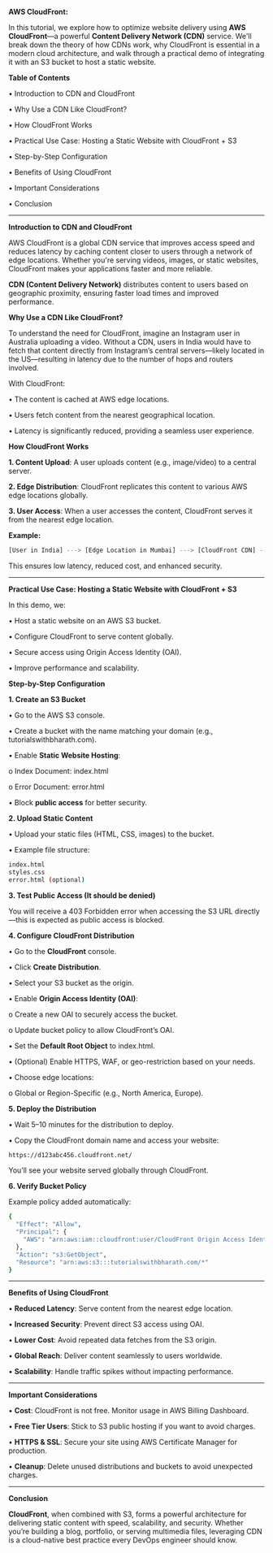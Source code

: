 **AWS CloudFront:**

In this tutorial, we explore how to optimize website delivery using **AWS CloudFront**—a powerful **Content Delivery Network (CDN)** service. We'll break down the theory of how CDNs work, why CloudFront is essential in a modern cloud architecture, and walk through a practical demo of integrating it with an S3 bucket to host a static website.

**Table of Contents**

•	Introduction to CDN and CloudFront

•	Why Use a CDN Like CloudFront?

•	How CloudFront Works

•	Practical Use Case: Hosting a Static Website with CloudFront + S3

•	Step-by-Step Configuration

•	Benefits of Using CloudFront

•	Important Considerations

•	Conclusion
________________________________________
**Introduction to CDN and CloudFront**

AWS CloudFront is a global CDN service that improves access speed and reduces latency by caching content closer to users through a network of edge locations. Whether you're serving videos, images, or static websites, CloudFront makes your applications faster and more reliable.

**CDN (Content Delivery Network)** distributes content to users based on geographic proximity, ensuring faster load times and improved performance.

**Why Use a CDN Like CloudFront?**

To understand the need for CloudFront, imagine an Instagram user in Australia uploading a video. Without a CDN, users in India would have to fetch that content directly from Instagram’s central servers—likely located in the US—resulting in latency due to the number of hops and routers involved.

With CloudFront:

•	The content is cached at AWS edge locations.

•	Users fetch content from the nearest geographical location.

•	Latency is significantly reduced, providing a seamless user experience.

**How CloudFront Works**

**1.	Content Upload**: A user uploads content (e.g., image/video) to a central server.

**2.	Edge Distribution**: CloudFront replicates this content to various AWS edge locations globally.

**3.	User Access**: When a user accesses the content, CloudFront serves it from the nearest edge location.

**Example:**

```sh
[User in India] ---> [Edge Location in Mumbai] ---> [CloudFront CDN] ---> [S3 Bucket]
```

This ensures low latency, reduced cost, and enhanced security.
________________________________________
**Practical Use Case: Hosting a Static Website with CloudFront + S3**

In this demo, we:

•	Host a static website on an AWS S3 bucket.

•	Configure CloudFront to serve content globally.

•	Secure access using Origin Access Identity (OAI).

•	Improve performance and scalability.

**Step-by-Step Configuration**

**1. Create an S3 Bucket**

•	Go to the AWS S3 console.

•	Create a bucket with the name matching your domain (e.g., tutorialswithbharath.com).

•	Enable **Static Website Hosting**:

o	Index Document: index.html

o	Error Document: error.html

•	Block **public access** for better security.

**2. Upload Static Content**

•	Upload your static files (HTML, CSS, images) to the bucket.

•	Example file structure:

```sh
index.html
styles.css
error.html (optional)
```

**3. Test Public Access (It should be denied)**

You will receive a 403 Forbidden error when accessing the S3 URL directly—this is expected as public access is blocked.

**4. Configure CloudFront Distribution**

•	Go to the **CloudFront** console.

•	Click **Create Distribution**.

•	Select your S3 bucket as the origin.

•	Enable **Origin Access Identity (OAI)**:

o	Create a new OAI to securely access the bucket.

o	Update bucket policy to allow CloudFront’s OAI.

•	Set the **Default Root Object** to index.html.

•	(Optional) Enable HTTPS, WAF, or geo-restriction based on your needs.

•	Choose edge locations:

o	Global or Region-Specific (e.g., North America, Europe).

**5. Deploy the Distribution**

•	Wait 5–10 minutes for the distribution to deploy.

•	Copy the CloudFront domain name and access your website:

```sh
https://d123abc456.cloudfront.net/
```

You’ll see your website served globally through CloudFront.

**6. Verify Bucket Policy**

Example policy added automatically:

```sh
{
  "Effect": "Allow",
  "Principal": {
    "AWS": "arn:aws:iam::cloudfront:user/CloudFront Origin Access Identity EXAMPLE"
  },
  "Action": "s3:GetObject",
  "Resource": "arn:aws:s3:::tutorialswithbharath.com/*"
}
```
________________________________________
**Benefits of Using CloudFront**

•	**Reduced Latency**: Serve content from the nearest edge location.

•	**Increased Security**: Prevent direct S3 access using OAI.

•	**Lower Cost**: Avoid repeated data fetches from the S3 origin.

•	**Global Reach**: Deliver content seamlessly to users worldwide.

•	**Scalability**: Handle traffic spikes without impacting performance.
________________________________________
**Important Considerations**

•	**Cost**: CloudFront is not free. Monitor usage in AWS Billing Dashboard.

•	**Free Tier Users**: Stick to S3 public hosting if you want to avoid charges.

•	**HTTPS & SSL**: Secure your site using AWS Certificate Manager for production.

•	**Cleanup**: Delete unused distributions and buckets to avoid unexpected charges.
________________________________________
**Conclusion**

**CloudFront**, when combined with S3, forms a powerful architecture for delivering static content with speed, scalability, and security. Whether you’re building a blog, portfolio, or serving multimedia files, leveraging CDN is a cloud-native best practice every DevOps engineer should know.
